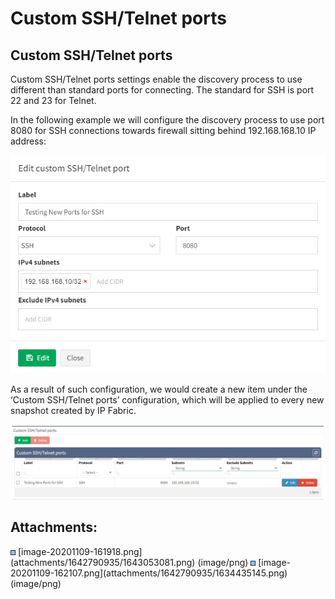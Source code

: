 # Custom SSH/Telnet ports

## Custom SSH/Telnet ports

<div>

<div>

Custom SSH/Telnet ports settings enable the discovery process to use
different than standard ports for connecting. The standard for SSH is
port 22 and 23 for Telnet.

</div>

</div>

In the following example we will configure the discovery process to use
port 8080 for SSH connections towards firewall sitting behind
192.168.168.10 IP address:

<img src="attachments/1642790935/1643053081.png" class="image-center" loading="lazy" data-image-src="attachments/1642790935/1643053081.png" data-height="415" data-width="599" data-unresolved-comment-count="0" data-linked-resource-id="1643053081" data-linked-resource-version="1" data-linked-resource-type="attachment" data-linked-resource-default-alias="image-20201109-161918.png" data-base-url="https://ipfabric.atlassian.net/wiki" data-linked-resource-content-type="image/png" data-linked-resource-container-id="1642790935" data-linked-resource-container-version="3" data-media-id="dba4f812-a5c3-4323-a86e-03cbc6a5a4fc" data-media-type="file" />

As a result of such configuration, we would create a new item under the
‘Custom SSH/Telnet ports’ configuration, which will be applied to every
new snapshot created by IP Fabric.

<img src="attachments/1642790935/1634435145.png" class="image-center" loading="lazy" data-image-src="attachments/1642790935/1634435145.png" data-height="290" data-width="1214" data-unresolved-comment-count="0" data-linked-resource-id="1634435145" data-linked-resource-version="1" data-linked-resource-type="attachment" data-linked-resource-default-alias="image-20201109-162107.png" data-base-url="https://ipfabric.atlassian.net/wiki" data-linked-resource-content-type="image/png" data-linked-resource-container-id="1642790935" data-linked-resource-container-version="3" data-media-id="750fc140-b2f8-46cb-8d13-e2d0a680ce94" data-media-type="file" />

<div class="pageSectionHeader">

## Attachments:

</div>

<div class="greybox" align="left">

<img src="images/icons/bullet_blue.gif" width="8" height="8" />
[image-20201109-161918.png](attachments/1642790935/1643053081.png)
(image/png)  
<img src="images/icons/bullet_blue.gif" width="8" height="8" />
[image-20201109-162107.png](attachments/1642790935/1634435145.png)
(image/png)  

</div>
